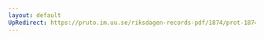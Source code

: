 ```yaml
---
layout: default
UpRedirect: https://pruto.im.uu.se/riksdagen-records-pdf/1874/prot-1874--fk--314/prot-1874--fk--314_017.pdf
---
```

